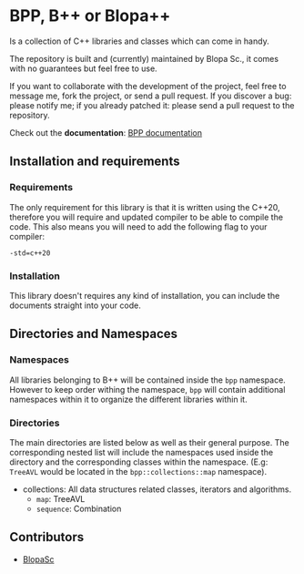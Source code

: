 # BPP, B++ or Blopa++

Is a collection of C++ libraries and classes which can come in handy.

The repository is built and (currently) maintained by Blopa Sc., it comes with no guarantees but feel free to use.

If you want to collaborate with the development of the project, feel free to message me, fork the project, or send a pull request. If you discover a bug: please notify me; if you already patched it: please send a pull request to the repository.

Check out the **documentation**: [BPP documentation](https://blopasc.github.io/BPP/)

## Installation and requirements

### Requirements

The only requirement for this library is that it is written using the C++20, therefore you will require and updated compiler to be able to compile the code. This also means you will need to add the following flag to your compiler:

~~~
-std=c++20
~~~

### Installation

This library doesn't requires any kind of installation, you can include the documents straight into your code.

## Directories and Namespaces

### Namespaces

All libraries belonging to B++ will be contained inside the `bpp` namespace. However to keep order withing the namespace, `bpp` will contain additional namespaces within it to organize the different libraries within it.

### Directories

The main directories are listed below as well as their general purpose. The corresponding nested list will include the namespaces used inside the directory and the corresponding classes within the namespace. (E.g: `TreeAVL` would be located in the `bpp::collections::map` namespace).

- collections: All data structures related classes, iterators and algorithms.
	- `map`: TreeAVL
	- `sequence`: Combination

## Contributors

- [BlopaSc](https://github.com/BlopaSc)
